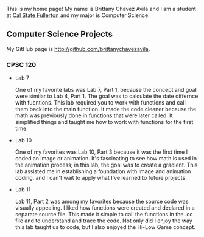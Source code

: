 <html>
<body>


This is my home page! My name is Brittany Chavez Avila and I am a student at [Cal State Fullerton](http://www.fullerton.edu/) and my major is Computer Science.

## Computer Science Projects

My GitHub page is http://github.com/brittanychavezavila.

### CPSC 120

* Lab 7

    One of my favorite labs was Lab 7, Part 1, because the concept and goal were similar to Lab 4, Part 1. The goal was tp calculate the date differnce with fucntions. This lab required you to work with functions and call them back into the main function. It made the code cleaner because the math was previously done in functions that were later called. It simplified things and taught me how to work with functions for the first time.

* Lab 10

    One of my favorites was Lab 10, Part 3 because it was the first time I coded an image or animation. It's fascinating to see how math is used in the animation process; in this lab, the goal was to create a gradient. This lab assisted me in establishing a foundation with image and animation coding, and I can't wait to apply what I've learned to future projects.

* Lab 11

    Lab 11, Part 2 was among my favorites because the source code was visually appealing. I liked how functions were created and declared in a separate source file. This made it simple to call the functions in the .cc file and to understand and trace the code. Not only did I enjoy the way this lab taught us to code, but I also enjoyed the Hi-Low Game concept.

</body>
</html>
